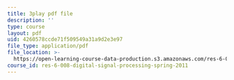 ```yaml
---
title: 3play pdf file
description: ''
type: course
layout: pdf
uid: 4260578ccde71f509549a31a9d2e3e97
file_type: application/pdf
file_location: >-
  https://open-learning-course-data-production.s3.amazonaws.com/res-6-008-digital-signal-processing-spring-2011/4260578ccde71f509549a31a9d2e3e97_AsSsGjaBbas.pdf
course_id: res-6-008-digital-signal-processing-spring-2011
---
```


